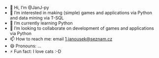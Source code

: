 - 👋 Hi, I’m @JanJ-py
- 👀 I’m interested in making (simple) games and applications via Python and data mining via T-SQL
- 🌱 I’m currently learning Python
- 💞️ I’m looking to collaborate on development of games and applications via Python
- 📫 How to reach me: email 1.janousek@seznam.cz
- 😄 Pronouns: ...
- ⚡ Fun fact: I love cats :-D

<!---
JanJ-py/JanJ-py is a ✨ special ✨ repository because its `README.md` (this file) appears on your GitHub profile.
You can click the Preview link to take a look at your changes.
--->
